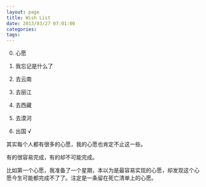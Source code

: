 ```yaml
---
layout: page
title: Wish List
date: 2013/03/27 07:01:00
categories:
tags:
---
```


0. 心愿

1. 我忘记是什么了	

2. 去云南	

3. 去丽江	

4. 去西藏	

5. 去漠河	

6. 出国                  √

其实每个人都有很多的心愿，我的心愿也肯定不止这一些。

有的很容易完成，有的却不可能完成。

比如第一个心愿，我准备了一个星期，本以为是最容易实现的心愿，却发现这个心愿今生可能都完成不了了。注定是一条留在死亡清单上的心愿。
